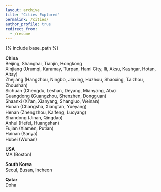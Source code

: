 ```yaml
---
layout: archive
title: "Cities Explored"
permalink: /cities/
author_profile: true
redirect_from:
  - /resume
---
```


{% include base_path %}

**China**<br>
Beijing, Shanghai, Tianjin, Hongkong<br>
Xinjiang (Urumqi, Karamay, Turpan, Hami City, Ili, Aksu, Kashgar, Hotan, Altay)<br>
Zhejiang (Hangzhou, Ningbo, Jiaxing, Huzhou, Shaoxing, Taizhou, Zhoushan)<br>
Sichuan (Chengdu, Leshan, Deyang, Mianyang, Aba)<br>
Guangdong (Guangzhou, Shenzhen, Dongguan)<br>
Shaanxi (Xi'an, Xianyang, Shangluo, Weinan)<br>
Hunan (Changsha, Xiangtan, Yueyang)<br>
Henan (Zhengzhou, Kaifeng, Luoyang)<br>
Shandong (Jinan, Qingdao)<br>
Anhui (Hefei, Huangshan)<br>
Fujian (Xiamen, Putian)<br>
Hainan (Sanya)<br>
Hubei (Wuhan)<br>

**USA**<br>
MA (Boston)

**South Korea**<br>
Seoul, Busan, Incheon

**Qatar**<br>
Doha

